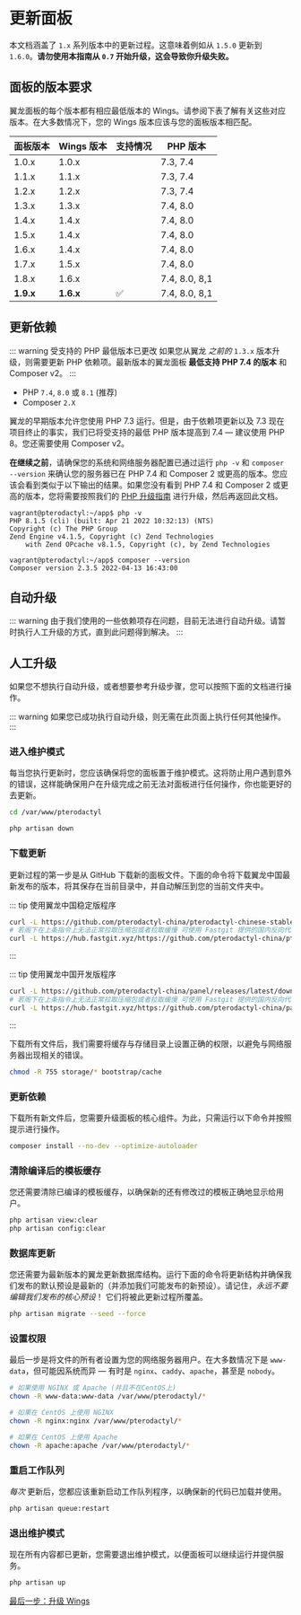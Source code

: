 # 更新面板

本文档涵盖了 `1.x` 系列版本中的更新过程。这意味着例如从 `1.5.0` 更新到 `1.6.0`。**请勿使用本指南从 `0.7` 开始升级，这会导致你升级失败。**

## 面板的版本要求

翼龙面板的每个版本都有相应最低版本的 Wings。请参阅下表了解有关这些对应版本。在大多数情况下，您的 Wings 版本应该与您的面板版本相匹配。

| 面板版本 | Wings 版本 | 支持情况 | PHP 版本  |
|---------------|---------------|-----------|---------------|
| 1.0.x         | 1.0.x         |           | 7.3, 7.4      |
| 1.1.x         | 1.1.x         |           | 7.3, 7.4      |
| 1.2.x         | 1.2.x         |           | 7.3, 7.4      |
| 1.3.x         | 1.3.x         |           | 7.4, 8.0      |
| 1.4.x         | 1.4.x         |           | 7.4, 8.0      |
| 1.5.x         | 1.4.x         |           | 7.4, 8.0      |
| 1.6.x         | 1.4.x         |           | 7.4, 8.0      |
| 1.7.x         | 1.5.x         |           | 7.4, 8.0      |
| 1.8.x         | 1.6.x         |           | 7.4, 8.0, 8,1 |
| **1.9.x**     | **1.6.x**     | ✅         | 7.4, 8.0, 8,1 |

## 更新依赖

::: warning 受支持的 PHP 最低版本已更改
如果您从翼龙 _之前的_ `1.3.x` 版本升级，则需要更新 PHP 依赖项。最新版本的翼龙面板 **最低支持 PHP 7.4 的版本** 和 Composer v2。
:::

* PHP `7.4`, `8.0` 或 `8.1` (推荐)
* Composer `2.X`

翼龙的早期版本允许您使用 PHP 7.3 运行。但是，由于依赖项更新以及 7.3 现在项目终止的事实，我们已将受支持的最低 PHP 版本提高到 7.4 — 建议使用 PHP 8。您还需要使用 Composer v2。

**在继续之前**，请确保您的系统和网络服务器配置已通过运行 `php -v` 和 `composer --version` 来确认您的服务器已在 PHP 7.4 和 Composer 2 或更高的版本。您应该会看到类似于以下输出的结果。如果您没有看到 PHP 7.4 和 Composer 2 或更高的版本，您将需要按照我们的 [PHP 升级指南](/guides/php_upgrade.md) 进行升级，然后再返回此文档。

```
vagrant@pterodactyl:~/app$ php -v
PHP 8.1.5 (cli) (built: Apr 21 2022 10:32:13) (NTS)
Copyright (c) The PHP Group
Zend Engine v4.1.5, Copyright (c) Zend Technologies
    with Zend OPcache v8.1.5, Copyright (c), by Zend Technologies

vagrant@pterodactyl:~/app$ composer --version
Composer version 2.3.5 2022-04-13 16:43:00
```

## 自动升级

::: warning
由于我们使用的一些依赖项存在问题，目前无法进行自动升级。请暂时执行人工升级的方式，直到此问题得到解决。
:::

## 人工升级

如果您不想执行自动升级，或者想要参考升级步骤，您可以按照下面的文档进行操作。

::: warning
如果您已成功执行自动升级，则无需在此页面上执行任何其他操作。
:::

### 进入维护模式

每当您执行更新时，您应该确保将您的面板置于维护模式。这将防止用户遇到意外的错误，这样能确保用户在升级完成之前无法对面板进行任何操作，你也能更好的去更新。

```bash
cd /var/www/pterodactyl

php artisan down
```

### 下载更新

更新过程的第一步是从 GitHub 下载新的面板文件。下面的命令将下载翼龙中国最新发布的版本，将其保存在当前目录中，并自动解压到您的当前文件夹中。

::: tip 使用翼龙中国稳定版程序
```bash
curl -L https://github.com/pterodactyl-china/pterodactyl-chinese-stable/releases/latest/download/panel.tar.gz | tar -xzv
# 若阁下在上条指令上无法正常拉取压缩包或者拉取缓慢 可使用 Fastgit 提供的国内反向代理来拉取
curl -L https://hub.fastgit.xyz/https://github.com/pterodactyl-china/pterodactyl-chinese-stable/releases/latest/download/panel.tar.gz | tar -xzv
```
:::

::: tip 使用翼龙中国开发版程序
```bash
curl -L https://github.com/pterodactyl-china/panel/releases/latest/download/panel.tar.gz | tar -xzv
# 若阁下在上条指令上无法正常拉取压缩包或者拉取缓慢 可使用 Fastgit 提供的国内反向代理来拉取
curl -L https://hub.fastgit.xyz/https://github.com/pterodactyl-china/panel/releases/latest/download/panel.tar.gz | tar -xzv
```
:::

下载所有文件后，我们需要将缓存与存储目录上设置正确的权限，以避免与网络服务器出现相关的错误。

```bash
chmod -R 755 storage/* bootstrap/cache
```

### 更新依赖

下载所有新文件后，您需要升级面板的核心组件。为此，只需运行以下命令并按照提示进行操作。

```bash
composer install --no-dev --optimize-autoloader
```

### 清除编译后的模板缓存

您还需要清除已编译的模板缓存，以确保新的还有修改过的模板正确地显示给用户。

```bash
php artisan view:clear
php artisan config:clear
```

### 数据库更新

您还需要为最新版本的翼龙更新数据库结构。运行下面的命令将更新结构并确保我们发布的默认预设是最新的（并添加我们可能发布的新预设）。请记住，_永远不要编辑我们发布的核心预设_！ 它们将被此更新过程所覆盖。

```bash
php artisan migrate --seed --force
```

### 设置权限

最后一步是将文件的所有者设置为您的网络服务器用户。在大多数情况下是 `www-data`，但可能因系统而异 &mdash; 有时是 `nginx`、`caddy`、`apache`，甚至是 `nobody`。

```bash
# 如果使用 NGINX 或 Apache (并且不在CentOS上)
chown -R www-data:www-data /var/www/pterodactyl/*

# 如果在 CentOS 上使用 NGINX
chown -R nginx:nginx /var/www/pterodactyl/*

# 如果在 CentOS 上使用 Apache
chown -R apache:apache /var/www/pterodactyl/*
```

### 重启工作队列

_每次_ 更新后，您都应该重新启动工作队列程序，以确保新的代码已加载并使用。

```bash
php artisan queue:restart
```

### 退出维护模式

现在所有内容都已更新，您需要退出维护模式，以便面板可以继续运行并提供服务。

```bash
php artisan up
```

[最后一步：升级 Wings](/wings/1.0/upgrading.md)
